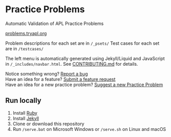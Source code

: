 # Practice Problems
Automatic Validation of APL Practice Problems

[problems.tryapl.org](https://problems.tryapl.org)

Problem descriptions for each set are in `/_psets/`
Test cases for each set are in `/testcases/`

The left menu is automatically generated using Jekyll/Liquid and JavaScript in `/_includes/navbar.html`. See [CONTRIBUTING.md](CONTRIBUTING.md) for details.

Notice something wrong? [Report a bug](https://github.com/Dyalog/PracticeProblems/issues/new?assignees=&labels=&template=bug_report.md&title=)  
Have an idea for a feature? [Submit a feature request](https://github.com/Dyalog/PracticeProblems/issues/new?assignees=&labels=&template=feature_request.md&title=)  
Have an idea for a new practice problem? [Suggest a new Practice Problem](https://github.com/Dyalog/PracticeProblems/issues/new?assignees=&labels=enhancement&template=practice-problem-suggestion.md&title=%5BPractice+Problem%5D+-+Problem+Title)

## Run locally
1. Install [Ruby](https://www.ruby-lang.org/en/downloads/)
1. Install [Jekyll](https://jekyllrb.com/docs/installation/)
1. Clone or download this repository
1. Run `/serve.bat` on Microsoft Windows or `/serve.sh` on Linux and macOS